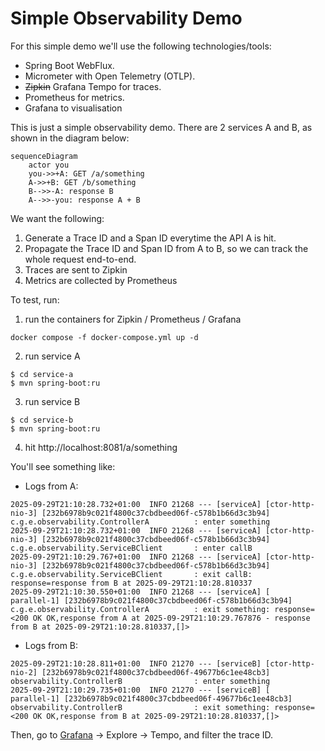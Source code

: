 # Simple Observability Demo

For this simple demo we'll use the following technologies/tools:
- Spring Boot WebFlux.
- Micrometer with Open Telemetry (OTLP).
- ~~Zipkin~~ Grafana Tempo for traces.
- Prometheus for metrics.
- Grafana to visualisation

This is just a simple observability demo. There are 2 services A and B, as shown in the diagram below:

```mermaid
sequenceDiagram
    actor you
    you->>+A: GET /a/something
    A->>+B: GET /b/something
    B-->>-A: response B
    A-->>-you: response A + B
```

We want the following:
1. Generate a Trace ID and a Span ID everytime the API A is hit.
2. Propagate the Trace ID and Span ID from A to B, so we can track the whole request end-to-end.
3. Traces are sent to Zipkin
4. Metrics are collected by Prometheus

To test, run:
1. run the containers for Zipkin / Prometheus / Grafana
```shell
docker compose -f docker-compose.yml up -d
```
2. run service A
```shell
$ cd service-a
$ mvn spring-boot:ru
```
3. run service B
```shell
$ cd service-b
$ mvn spring-boot:ru
```
4. hit http://localhost:8081/a/something

You'll see something like:
- Logs from A:
```log
2025-09-29T21:10:28.732+01:00  INFO 21268 --- [serviceA] [ctor-http-nio-3] [232b6978b9c021f4800c37cbdbeed06f-c578b1b66d3c3b94] c.g.e.observability.ControllerA          : enter something
2025-09-29T21:10:28.732+01:00  INFO 21268 --- [serviceA] [ctor-http-nio-3] [232b6978b9c021f4800c37cbdbeed06f-c578b1b66d3c3b94] c.g.e.observability.ServiceBClient       : enter callB
2025-09-29T21:10:29.767+01:00  INFO 21268 --- [serviceA] [ctor-http-nio-3] [232b6978b9c021f4800c37cbdbeed06f-c578b1b66d3c3b94] c.g.e.observability.ServiceBClient       : exit callB: response=response from B at 2025-09-29T21:10:28.810337
2025-09-29T21:10:30.550+01:00  INFO 21268 --- [serviceA] [     parallel-1] [232b6978b9c021f4800c37cbdbeed06f-c578b1b66d3c3b94] c.g.e.observability.ControllerA          : exit something: response=<200 OK OK,response from A at 2025-09-29T21:10:29.767876 - response from B at 2025-09-29T21:10:28.810337,[]>
```

- Logs from B:
```log
2025-09-29T21:10:28.811+01:00  INFO 21270 --- [serviceB] [ctor-http-nio-2] [232b6978b9c021f4800c37cbdbeed06f-49677b6c1ee48cb3] observability.ControllerB                : enter something
2025-09-29T21:10:29.735+01:00  INFO 21270 --- [serviceB] [     parallel-1] [232b6978b9c021f4800c37cbdbeed06f-49677b6c1ee48cb3] observability.ControllerB                : exit something: response=<200 OK OK,response from B at 2025-09-29T21:10:28.810337,[]>
```

Then, go to [Grafana](http://localhost:3000) -> Explore -> Tempo, and filter the trace ID.